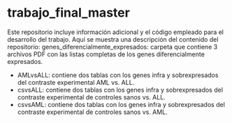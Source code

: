 # trabajo_final_master
Este repositorio incluye información adicional y el código empleado para el desarrollo del trabajo. 
Aquí se muestra una descripción del contenido del repositorio:
genes_diferencialmente_expresados: carpeta que contiene 3 archivos PDF con las listas completas de los genes diferencialmente expresados. 
  - AMLvsALL: contiene dos tablas con los genes infra y sobrexpresados del contraste experimental AML vs. ALL.
  - csvsALL: contiene dos tablas con los genes infra y sobrexpresados del contraste experimental de controles sanos vs. ALL.
  - csvsAML: contiene dos tablas con los genes infra y sobrexpresados del contraste experimental de controles sanos vs. AML.
